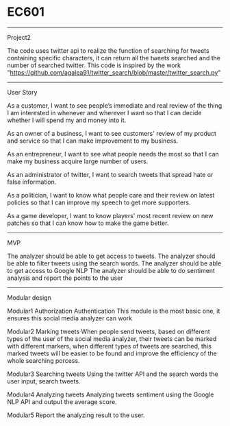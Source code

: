 # EC601
----------------------------------------------------------
Project2

The code uses twitter api to realize the function of searching for tweets containing specific characters, it can return all the tweets searched and the number of searched twitter.
This code is inspired by the work "https://github.com/agalea91/twitter_search/blob/master/twitter_search.py"


----------------------------------------------------------
User Story

As a customer, I want to see people’s immediate and real review of the thing I am interested in whenever and wherever I want so that I can decide whether I will spend my and money into it.

As an owner of a business, I want to see customers' review of my product and service so that I can make improvement to my business.

As an entrepreneur, I want to see what people needs the most so that I can make my business acquire large number of users.

As an administrator of twitter, I want to search tweets that spread hate or false information.

As a politician, I want to know what people care and their review on latest policies so that I can improve my speech to get more supporters.

As a game developer, I want to know players' most recent review on new patches so that I can know how to make the game better.


-----------------------------------------------------------
MVP

The analyzer should be able to get access to tweets.
The analyzer should be able to filter tweets using the search words.
The analyzer should be able to get access to Google NLP
The analyzer should be able to do sentiment analysis and report the points to the user


-----------------------------------------------------------
Modular design

Modular1
Authorization Authentication
This module is the most basic one, it ensures this social media analyzer can work

Modular2
Marking tweets
When people send tweets, based on different types of the user of the social media analyzer, their tweets can be marked with different markers, when different types of tweets are searched, this marked tweets will be easier to be found and improve the efficiency of the whole searching porcess.

Modular3
Searching tweets
Using the twitter API and the search words the user input, search tweets.

Modular4
Analyzing tweets
Analyzing tweets sentiment using the Google NLP API and output the average score.

Modular5
Report the analyzing result to the user.
